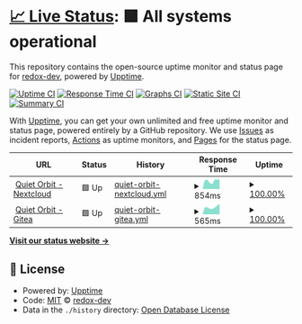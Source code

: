 # [📈 Live Status](https://redox-dev.github.io/quietorbit-status): <!--live status--> **🟩 All systems operational**

This repository contains the open-source uptime monitor and status page for [redox-dev](https://redox-dev.github.io/quietorbit-status), powered by [Upptime](https://github.com/upptime/upptime).

[![Uptime CI](https://github.com/redox-dev/quietorbit-status/workflows/Uptime%20CI/badge.svg)](https://github.com/redox-dev/quietorbit-status/actions?query=workflow%3A%22Uptime+CI%22)
[![Response Time CI](https://github.com/redox-dev/quietorbit-status/workflows/Response%20Time%20CI/badge.svg)](https://github.com/redox-dev/quietorbit-status/actions?query=workflow%3A%22Response+Time+CI%22)
[![Graphs CI](https://github.com/redox-dev/quietorbit-status/workflows/Graphs%20CI/badge.svg)](https://github.com/redox-dev/quietorbit-status/actions?query=workflow%3A%22Graphs+CI%22)
[![Static Site CI](https://github.com/redox-dev/quietorbit-status/workflows/Static%20Site%20CI/badge.svg)](https://github.com/redox-dev/quietorbit-status/actions?query=workflow%3A%22Static+Site+CI%22)
[![Summary CI](https://github.com/redox-dev/quietorbit-status/workflows/Summary%20CI/badge.svg)](https://github.com/redox-dev/quietorbit-status/actions?query=workflow%3A%22Summary+CI%22)

With [Upptime](https://upptime.js.org), you can get your own unlimited and free uptime monitor and status page, powered entirely by a GitHub repository. We use [Issues](https://github.com/redox-dev/quietorbit-status/issues) as incident reports, [Actions](https://github.com/redox-dev/quietorbit-status/actions) as uptime monitors, and [Pages](https://redox-dev.github.io/quietorbit-status) for the status page.

<!--start: status pages-->
<!-- This summary is generated by Upptime (https://github.com/upptime/upptime) -->
<!-- Do not edit this manually, your changes will be overwritten -->
<!-- prettier-ignore -->
| URL | Status | History | Response Time | Uptime |
| --- | ------ | ------- | ------------- | ------ |
| <img alt="" src="https://favicons.githubusercontent.com/file.quietorbit.de" height="13"> [Quiet Orbit - Nextcloud](https://file.quietorbit.de) | 🟩 Up | [quiet-orbit-nextcloud.yml](https://github.com/redox-dev/quietorbit-status/commits/HEAD/history/quiet-orbit-nextcloud.yml) | <details><summary><img alt="Response time graph" src="./graphs/quiet-orbit-nextcloud/response-time-week.png" height="20"> 854ms</summary><br><a href="https://redox-dev.github.io/quietorbit-status/history/quiet-orbit-nextcloud"><img alt="Response time 831" src="https://img.shields.io/endpoint?url=https%3A%2F%2Fraw.githubusercontent.com%2Fredox-dev%2Fquietorbit-status%2FHEAD%2Fapi%2Fquiet-orbit-nextcloud%2Fresponse-time.json"></a><br><a href="https://redox-dev.github.io/quietorbit-status/history/quiet-orbit-nextcloud"><img alt="24-hour response time 1016" src="https://img.shields.io/endpoint?url=https%3A%2F%2Fraw.githubusercontent.com%2Fredox-dev%2Fquietorbit-status%2FHEAD%2Fapi%2Fquiet-orbit-nextcloud%2Fresponse-time-day.json"></a><br><a href="https://redox-dev.github.io/quietorbit-status/history/quiet-orbit-nextcloud"><img alt="7-day response time 854" src="https://img.shields.io/endpoint?url=https%3A%2F%2Fraw.githubusercontent.com%2Fredox-dev%2Fquietorbit-status%2FHEAD%2Fapi%2Fquiet-orbit-nextcloud%2Fresponse-time-week.json"></a><br><a href="https://redox-dev.github.io/quietorbit-status/history/quiet-orbit-nextcloud"><img alt="30-day response time 843" src="https://img.shields.io/endpoint?url=https%3A%2F%2Fraw.githubusercontent.com%2Fredox-dev%2Fquietorbit-status%2FHEAD%2Fapi%2Fquiet-orbit-nextcloud%2Fresponse-time-month.json"></a><br><a href="https://redox-dev.github.io/quietorbit-status/history/quiet-orbit-nextcloud"><img alt="1-year response time 831" src="https://img.shields.io/endpoint?url=https%3A%2F%2Fraw.githubusercontent.com%2Fredox-dev%2Fquietorbit-status%2FHEAD%2Fapi%2Fquiet-orbit-nextcloud%2Fresponse-time-year.json"></a></details> | <details><summary><a href="https://redox-dev.github.io/quietorbit-status/history/quiet-orbit-nextcloud">100.00%</a></summary><a href="https://redox-dev.github.io/quietorbit-status/history/quiet-orbit-nextcloud"><img alt="All-time uptime 99.88%" src="https://img.shields.io/endpoint?url=https%3A%2F%2Fraw.githubusercontent.com%2Fredox-dev%2Fquietorbit-status%2FHEAD%2Fapi%2Fquiet-orbit-nextcloud%2Fuptime.json"></a><br><a href="https://redox-dev.github.io/quietorbit-status/history/quiet-orbit-nextcloud"><img alt="24-hour uptime 100.00%" src="https://img.shields.io/endpoint?url=https%3A%2F%2Fraw.githubusercontent.com%2Fredox-dev%2Fquietorbit-status%2FHEAD%2Fapi%2Fquiet-orbit-nextcloud%2Fuptime-day.json"></a><br><a href="https://redox-dev.github.io/quietorbit-status/history/quiet-orbit-nextcloud"><img alt="7-day uptime 100.00%" src="https://img.shields.io/endpoint?url=https%3A%2F%2Fraw.githubusercontent.com%2Fredox-dev%2Fquietorbit-status%2FHEAD%2Fapi%2Fquiet-orbit-nextcloud%2Fuptime-week.json"></a><br><a href="https://redox-dev.github.io/quietorbit-status/history/quiet-orbit-nextcloud"><img alt="30-day uptime 99.80%" src="https://img.shields.io/endpoint?url=https%3A%2F%2Fraw.githubusercontent.com%2Fredox-dev%2Fquietorbit-status%2FHEAD%2Fapi%2Fquiet-orbit-nextcloud%2Fuptime-month.json"></a><br><a href="https://redox-dev.github.io/quietorbit-status/history/quiet-orbit-nextcloud"><img alt="1-year uptime 99.88%" src="https://img.shields.io/endpoint?url=https%3A%2F%2Fraw.githubusercontent.com%2Fredox-dev%2Fquietorbit-status%2FHEAD%2Fapi%2Fquiet-orbit-nextcloud%2Fuptime-year.json"></a></details>
| <img alt="" src="https://favicons.githubusercontent.com/git.quietorbit.de" height="13"> [Quiet Orbit - Gitea](https://git.quietorbit.de) | 🟩 Up | [quiet-orbit-gitea.yml](https://github.com/redox-dev/quietorbit-status/commits/HEAD/history/quiet-orbit-gitea.yml) | <details><summary><img alt="Response time graph" src="./graphs/quiet-orbit-gitea/response-time-week.png" height="20"> 565ms</summary><br><a href="https://redox-dev.github.io/quietorbit-status/history/quiet-orbit-gitea"><img alt="Response time 549" src="https://img.shields.io/endpoint?url=https%3A%2F%2Fraw.githubusercontent.com%2Fredox-dev%2Fquietorbit-status%2FHEAD%2Fapi%2Fquiet-orbit-gitea%2Fresponse-time.json"></a><br><a href="https://redox-dev.github.io/quietorbit-status/history/quiet-orbit-gitea"><img alt="24-hour response time 813" src="https://img.shields.io/endpoint?url=https%3A%2F%2Fraw.githubusercontent.com%2Fredox-dev%2Fquietorbit-status%2FHEAD%2Fapi%2Fquiet-orbit-gitea%2Fresponse-time-day.json"></a><br><a href="https://redox-dev.github.io/quietorbit-status/history/quiet-orbit-gitea"><img alt="7-day response time 565" src="https://img.shields.io/endpoint?url=https%3A%2F%2Fraw.githubusercontent.com%2Fredox-dev%2Fquietorbit-status%2FHEAD%2Fapi%2Fquiet-orbit-gitea%2Fresponse-time-week.json"></a><br><a href="https://redox-dev.github.io/quietorbit-status/history/quiet-orbit-gitea"><img alt="30-day response time 537" src="https://img.shields.io/endpoint?url=https%3A%2F%2Fraw.githubusercontent.com%2Fredox-dev%2Fquietorbit-status%2FHEAD%2Fapi%2Fquiet-orbit-gitea%2Fresponse-time-month.json"></a><br><a href="https://redox-dev.github.io/quietorbit-status/history/quiet-orbit-gitea"><img alt="1-year response time 549" src="https://img.shields.io/endpoint?url=https%3A%2F%2Fraw.githubusercontent.com%2Fredox-dev%2Fquietorbit-status%2FHEAD%2Fapi%2Fquiet-orbit-gitea%2Fresponse-time-year.json"></a></details> | <details><summary><a href="https://redox-dev.github.io/quietorbit-status/history/quiet-orbit-gitea">100.00%</a></summary><a href="https://redox-dev.github.io/quietorbit-status/history/quiet-orbit-gitea"><img alt="All-time uptime 100.00%" src="https://img.shields.io/endpoint?url=https%3A%2F%2Fraw.githubusercontent.com%2Fredox-dev%2Fquietorbit-status%2FHEAD%2Fapi%2Fquiet-orbit-gitea%2Fuptime.json"></a><br><a href="https://redox-dev.github.io/quietorbit-status/history/quiet-orbit-gitea"><img alt="24-hour uptime 100.00%" src="https://img.shields.io/endpoint?url=https%3A%2F%2Fraw.githubusercontent.com%2Fredox-dev%2Fquietorbit-status%2FHEAD%2Fapi%2Fquiet-orbit-gitea%2Fuptime-day.json"></a><br><a href="https://redox-dev.github.io/quietorbit-status/history/quiet-orbit-gitea"><img alt="7-day uptime 100.00%" src="https://img.shields.io/endpoint?url=https%3A%2F%2Fraw.githubusercontent.com%2Fredox-dev%2Fquietorbit-status%2FHEAD%2Fapi%2Fquiet-orbit-gitea%2Fuptime-week.json"></a><br><a href="https://redox-dev.github.io/quietorbit-status/history/quiet-orbit-gitea"><img alt="30-day uptime 100.00%" src="https://img.shields.io/endpoint?url=https%3A%2F%2Fraw.githubusercontent.com%2Fredox-dev%2Fquietorbit-status%2FHEAD%2Fapi%2Fquiet-orbit-gitea%2Fuptime-month.json"></a><br><a href="https://redox-dev.github.io/quietorbit-status/history/quiet-orbit-gitea"><img alt="1-year uptime 100.00%" src="https://img.shields.io/endpoint?url=https%3A%2F%2Fraw.githubusercontent.com%2Fredox-dev%2Fquietorbit-status%2FHEAD%2Fapi%2Fquiet-orbit-gitea%2Fuptime-year.json"></a></details>

<!--end: status pages-->

[**Visit our status website →**](https://redox-dev.github.io/quietorbit-status)

## 📄 License

- Powered by: [Upptime](https://github.com/upptime/upptime)
- Code: [MIT](./LICENSE) © [redox-dev](https://redox-dev.github.io/quietorbit-status)
- Data in the `./history` directory: [Open Database License](https://opendatacommons.org/licenses/odbl/1-0/)
